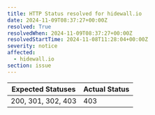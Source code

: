 ```yaml
---
title: HTTP Status resolved for hidewall.io
date: 2024-11-09T08:37:27+00:00Z
resolved: True
resolvedWhen: 2024-11-09T08:37:27+00:00Z
resolvedStartTime: 2024-11-08T11:28:04+00:00Z
severity: notice
affected:
  - hidewall.io
section: issue
---
```


| Expected Statuses | Actual Status  |
|-------------------|----------------|
| 200, 301, 302, 403 | 403 |
